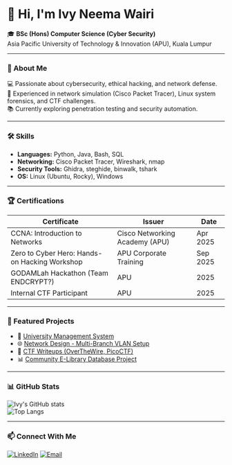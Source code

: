 # 👋 Hi, I'm Ivy Neema Wairi  

🎓 **BSc (Hons) Computer Science (Cyber Security)**  
Asia Pacific University of Technology & Innovation (APU), Kuala Lumpur  


---

### 🧩 About Me
💻 Passionate about cybersecurity, ethical hacking, and network defense.  
🔐 Experienced in network simulation (Cisco Packet Tracer), Linux system forensics, and CTF challenges.  
📚 Currently exploring penetration testing and security automation.

---

### 🛠️ Skills
- **Languages:** Python, Java, Bash, SQL  
- **Networking:** Cisco Packet Tracer, Wireshark, nmap  
- **Security Tools:** Ghidra, steghide, binwalk, tshark  
- **OS:** Linux (Ubuntu, Rocky), Windows  

---

### 🏆 Certifications
| Certificate | Issuer | Date |
|--------------|---------|------|
| CCNA: Introduction to Networks | Cisco Networking Academy (APU) | Apr 2025 |
| Zero to Cyber Hero: Hands-on Hacking Workshop | APU Corporate Training | Sep 2025 |
| GODAMLah Hackathon (Team ENDCRYPT?) | APU | 2025 |
| Internal CTF Participant | APU | 2025 |

---

### 🚀 Featured Projects
- 🔐 [University Management System](#)  
- 🌐 [Network Design - Multi-Branch VLAN Setup](#)  
- 🧠 [CTF Writeups (OverTheWire, PicoCTF)](#)  
- 📊 [Community E-Library Database Project](#)  

---

### 📊 GitHub Stats
![Ivy's GitHub stats](https://github-readme-stats.vercel.app/api?username=YOUR_USERNAME&show_icons=true&theme=tokyonight)  
![Top Langs](https://github-readme-stats.vercel.app/api/top-langs/?username=YOUR_USERNAME&layout=compact&theme=tokyonight)

---

### 📫 Connect With Me
[![LinkedIn](https://img.shields.io/badge/LinkedIn-Ivy_Neema-blue?style=flat-square&logo=linkedin)](YOUR_LINKEDIN_URL)
[![Email](https://img.shields.io/badge/Email-ivy.neema%40mail.apu.edu.my-red?style=flat-square&logo=gmail)](mailto:ivy.neema@mail.apu.edu.my)
